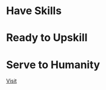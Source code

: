 # Have Skills
# Ready to Upskill
# Serve to Humanity
[Visit](https://ceoatbetrworld.github.io/resume/)